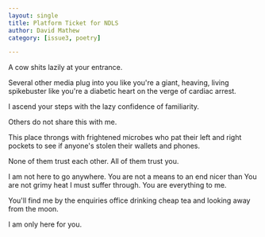```yaml
---
layout: single
title: Platform Ticket for NDLS
author: David Mathew
category: [issue3, poetry]

---
```


A cow shits lazily at your entrance. 

Several other media plug into you like 
you're a giant, heaving, living spikebuster 
like you're a diabetic heart on the verge of cardiac arrest. 

I ascend your steps with the lazy confidence of familiarity. 

Others do not share this with me. 

This place throngs with frightened microbes 
who pat their left and right pockets to see 
if anyone's stolen their wallets and phones.

None of them trust each other. 
All of them trust you. 

I am not here to go anywhere. You 
are not a means to an end nicer than You 
are not grimy heat I must suffer through. You 
are everything to me. 

You'll find me by the enquiries office 
drinking cheap tea and looking away from the moon. 

I am only here for you.

